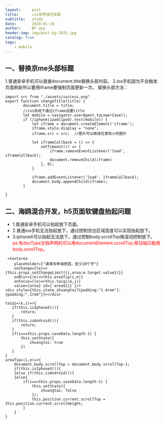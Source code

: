 ```yaml
---
layout:     post
title:      css世界技巧实践
subtitle:   study
date:       2019-01-19
author:     BY wyy
header-img: img/post-bg-2015.jpg
catalog: true
tags:
    - mobile
---
```


## 一、替换京me头部标题
1.普通安卓手机可以直接document.title替换头部内容。
2.ios手机因为不会触发页面刷新所以要用iframe要强制页面更新一次。
替换头部方法：
```
import src from "./assets/success.png"
export function changeTitle(title) {
        document.title = title;
        //ios系统下通过iframe设置title
        let mobile = navigator.userAgent.toLowerCase();
        if (/iphone|ipad|ipod/.test(mobile)) {
            let iframe = document.createElement('iframe');
            iframe.style.display = "none";
            iframe.src = src;  //图片可以换成任意较小的图片

            let iframeCallback = () => {
                setTimeout(() => {
                    iframe.removeEventListener('load', iframeCallback);
                    document.removeChild(iframe)
                }, 0);
            }

            iframe.addEventListener('load', iframeCallback);
            document.body.appendChild(iframe);
        }

}
```

## 二、海鸥混合开发，h5页面软键盘抬起问题
- 1.普通安卓手机可以抬起放下页面。
- 2.普通ios手机无法抬起放下，通过控制空白区域高度可以实现抬起放下。
- 3.iphoneX可以抬起无法放下，通过控制body.scrollTop微滚动控制放下。
<font color=red>ps:有docType文档声明的可以用documentElement.scrollTop,移动端只能用body.scrollTop。</font>
```
 <textarea
    placeholder={"请填写申请原因，至少10个字"}
    onChange={(e)=>{this.props.setChangeLimit({i,area:e.target.value})}}
    onBlur={(e)=>this.areaTip(i,e)}
    onFocus={(e)=>this.taiqi(e,i)}
    value={area} id={`area${i}`}/>
<div style={this.state.zhuangtai?{padding:"1.4rem"}:{padding:".1rem"}}></div>

taiqi=(e,i)=>{
   if(this.isIphoneX()){
       return;
   }
   if(this.isAndroid()){
       return;
   }
   if(i===this.props.saveData.length-1) {
       this.setState({
           zhuangtai: true
       })
   }
}
areaTip=(i,e)=>{
    document.body.scrollTop = document.body.scrollTop-1;
    if(this.isIphoneX()){
    }else if(this.isAndroid()){
    }else{
        if(i===this.props.saveData.length-1) {
            this.setState({
                zhuangtai: false
            });
            this.position.current.scrollTop = this.position.current.scrollHeight;
        }
    }
}
```
